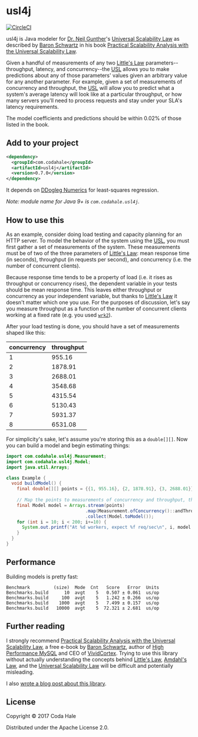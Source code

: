 # usl4j

[![CircleCI](https://circleci.com/gh/codahale/usl4j.svg?style=svg)](https://circleci.com/gh/codahale/usl4j)

usl4j is Java modeler for [Dr. Neil Gunther][NJG]'s [Universal Scalability Law][USL] as described by
[Baron Schwartz][BS] in his book [Practical Scalability Analysis with the Universal Scalability
Law][PSA]. 

Given a handful of measurements of any two [Little's Law][LL] parameters--throughput, latency, and
concurrency--the [USL][USL] allows you to make predictions about any of those parameters' values
given an arbitrary value for any another parameter. For example, given a set of measurements of
concurrency and throughput, the [USL][USL] will allow you to predict what a system's average latency
will look like at a particular throughput, or how many servers you'll need to process requests and
stay under your SLA's latency requirements.

The model coefficients and predictions should be within 0.02% of those listed in the book.

## Add to your project

```xml
<dependency>
  <groupId>com.codahale</groupId>
  <artifactId>usl4j</artifactId>
  <version>0.7.0</version>
</dependency>
```

It depends on [DDogleg Numerics][DDogleg] for least-squares regression.

*Note: module name for Java 9+ is `com.codahale.usl4j`.*

## How to use this

As an example, consider doing load testing and capacity planning for an HTTP server. To model the
behavior of the system using the [USL][USL], you must first gather a set of measurements of the
system. These measurements must be of two of the three parameters of [Little's Law][LL]: mean
response time (in seconds), throughput (in requests per second), and concurrency (i.e. the number of
concurrent clients).

Because response time tends to be a property of load (i.e. it rises as throughput or concurrency
rises), the dependent variable in your tests should be mean response time. This leaves either
throughput or concurrency as your independent variable, but thanks to [Little's Law][LL] it doesn't
matter which one you use. For the purposes of discussion, let's say you measure throughput as a
function of the number of concurrent clients working at a fixed rate (e.g. you used
[`wrk2`][wrk2]).

After your load testing is done, you should have a set of measurements shaped like this:

|concurrency|throughput|
|-----------|----------|
|          1|    955.16|
|          2|   1878.91|
|          3|   2688.01|
|          4|   3548.68|
|          5|   4315.54|
|          6|   5130.43|
|          7|   5931.37|
|          8|   6531.08|

For simplicity's sake, let's assume you're storing this as a `double[][]`. Now you can build a model
and begin estimating things:

```java
import com.codahale.usl4j.Measurement;
import com.codahale.usl4j.Model;
import java.util.Arrays;

class Example {
  void buildModel() {
    final double[][] points = {{1, 955.16}, {2, 1878.91}, {3, 2688.01}}; // etc.
  
    // Map the points to measurements of concurrency and throughput, then build a model from them. 
    final Model model = Arrays.stream(points)
                              .map(Measurement.ofConcurrency()::andThroughput)
                              .collect(Model.toModel());
    for (int i = 10; i < 200; i+=10) {
      System.out.printf("At %d workers, expect %f req/sec\n", i, model.throughputAtConcurrency(i));
    }
  }
}
```

## Performance

Building models is pretty fast:

```
Benchmark         (size)  Mode  Cnt   Score   Error  Units
Benchmarks.build      10  avgt    5   0.507 ± 0.061  us/op
Benchmarks.build     100  avgt    5   1.242 ± 0.266  us/op
Benchmarks.build    1000  avgt    5   7.499 ± 0.157  us/op
Benchmarks.build   10000  avgt    5  72.321 ± 2.681  us/op
```

## Further reading

I strongly recommend [Practical Scalability Analysis with the Universal Scalability Law][PSA], a
free e-book by [Baron Schwartz][BS], author of [High Performance MySQL][MySQL] and CEO of
[VividCortex][VC]. Trying to use this library without actually understanding the concepts behind
[Little's Law][LL], [Amdahl's Law][AL], and the [Universal Scalability Law][USL] will be difficult
and potentially misleading.

I also [wrote a blog post about this library][usl4j].

## License

Copyright © 2017 Coda Hale

Distributed under the Apache License 2.0.

[NJG]: http://www.perfdynamics.com/Bio/njg.html
[AL]: https://en.wikipedia.org/wiki/Amdahl%27s_law
[LL]: https://en.wikipedia.org/wiki/Little%27s_law
[PSA]: https://www.vividcortex.com/resources/universal-scalability-law/
[USL]: http://www.perfdynamics.com/Manifesto/USLscalability.html
[BS]: https://www.xaprb.com/
[MySQL]: http://shop.oreilly.com/product/0636920022343.do
[VC]: https://www.vividcortex.com/
[DDogleg]: http://ddogleg.org/
[wrk2]: https://github.com/giltene/wrk2
[usl4j]: https://codahale.com/usl4j-and-you/